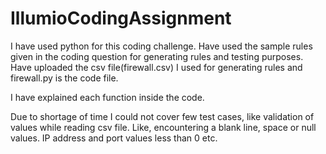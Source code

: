 # IllumioCodingAssignment
I have used python for this coding challenge.
Have used the sample rules given in the coding question for generating rules and testing purposes.
Have uploaded the csv file(firewall.csv) I used for generating rules and firewall.py is the code file.

I have explained each function inside the code.

Due to shortage of time I could not cover few test cases, like validation of values while reading csv file.
Like, encountering a blank line, space or null values. IP address and port values less than 0 etc.

